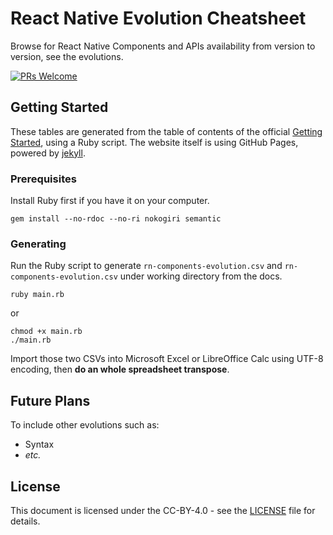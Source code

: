 # React Native Evolution Cheatsheet

Browse for React Native Components and APIs availability from version to version, see the evolutions.

[![PRs Welcome](https://img.shields.io/badge/PRs-welcome-brightgreen.svg?style=flat-square)](http://makeapullrequest.com)

## Getting Started

These tables are generated from the table of contents of the official [Getting Started](http://facebook.github.io/react-native/docs/getting-started.html), using a Ruby script. The website itself is using GitHub Pages, powered by [jekyll](https://jekyllrb.com).

### Prerequisites

Install Ruby first if you have it on your computer.

```
gem install --no-rdoc --no-ri nokogiri semantic
```

### Generating

Run the Ruby script to generate `rn-components-evolution.csv` and `rn-components-evolution.csv` under working directory from the docs.

```
ruby main.rb
```
or
```
chmod +x main.rb
./main.rb
```

Import those two CSVs into Microsoft Excel or LibreOffice Calc using UTF-8 encoding, then **do an whole spreadsheet transpose**.

## Future Plans

To include other evolutions such as:

* Syntax
* _etc._

## License

This document is licensed under the CC-BY-4.0 - see the [LICENSE](LICENSE) file for details.
